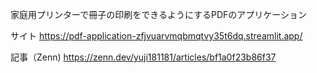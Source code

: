 家庭用プリンターで冊子の印刷をできるようにするPDFのアプリケーション

サイト
https://pdf-application-zfjvuarvmqbmqtvy35t6dq.streamlit.app/

記事（Zenn)
https://zenn.dev/yuji181181/articles/bf1a0f23b86f37
